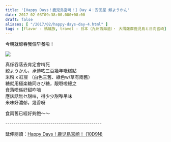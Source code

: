 ```yaml
---
title: '[Happy Days！鹿児島宮崎！] Day 4：安田屋 鯨ようかん'
date: 2017-02-03T09:38:00.000+08:00
draft: false
aliases: [ "/2017/02/happy-days-day-4.html" ]
tags : [flavor - 螞蟻族, travel - 日本（九州西海道）・ 大隅薩摩鹿児島と日向宮崎]
---
```


今朝就鯨吞我個早餐啦！  

![](/images/kojkmi4a.jpg)

真係吞落去肯定會啃死  
鯨ようかん，承傳咗三百幾年嘅糕點  
米粉 x 紅豆 （白色三舊、綠色w/草有兩舊）  
糖就用極楽糖同きび糖，靚嘢啦總之  
食落唔係好甜咋喎  
應該話無乜甜味，得少少甜嚟吊味  
米味好濃郁，幾香呀  
  
食兩舊已經好夠飽～～  
  
\-----------------------------------------------  
  
延伸閱讀：[Happy Days！鹿児島宮崎！ (10D9N)](https://hidie.net/kojkmi10d9n/)
